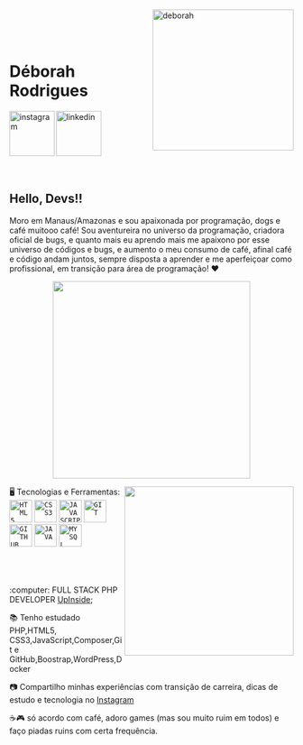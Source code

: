 <img align="right" width="250px" style="margin-top:-20px"  src="https://i.ibb.co/9r7JJr6/deborah.png" alt="deborah" border="0"></img>

</br>
</br>

<div dsplay="inline-block">
 
 <h1 align="left">Déborah Rodrigues</h1>
 
   <a href="https://www.linkedin.com/in/deborah-rodrigues">
    <img width="80px" src="https://i.ibb.co/RyZx12b/linkedin.png" alt="linkedin" style="vertical-align:top;">
  </a>
  <a href="https://instagram.com/rodriguesndeborah?igshid=OGQ5ZDc2ODk2ZA==">
    <img align="left" width="80px" src="https://i.ibb.co/qkGSp1D/instagram.png" alt="instagram" style="vertical-align:top;">
  </a> 
</div>

</br>
</br>

## Hello, Devs!!

 Moro em Manaus/Amazonas e sou apaixonada por programação, dogs e café muitooo  café! Sou aventureira no universo da programação, criadora oficial de bugs, e quanto mais eu aprendo mais me apaixono por esse universo de códigos e bugs, e aumento o meu consumo de café, afinal café e código andam juntos, sempre disposta a aprender e me aperfeiçoar como profissional, em transição para área de programação!  ❤

<p align="center">
  <img src="https://media.tenor.com/vNEFTy_eazkAAAAd/mr-peabody-mr-peabody-and-sherman.gif" width="350">
</p>
🖥️ Tecnologias e Ferramentas: 
<img width="300px" align="right" src="https://i.ibb.co/5FsfWPL/Whats-App-Image-2023-06-13-at-09-56-00-removebg-preview-1.png">
<code><img width="40px" src="https://cdn.jsdelivr.net/gh/devicons/devicon/icons/html5/html5-original-wordmark.svg" title = "HTML5"/></code>
<code><img width="40px" src="https://cdn.jsdelivr.net/gh/devicons/devicon/icons/css3/css3-original-wordmark.svg" title = "CSS3"/></code>
<code><img width="40px" src="https://cdn.jsdelivr.net/gh/devicons/devicon/icons/javascript/javascript-original.svg" title = "JAVASCRIPT"/></code>
<code><img width="40px" src="https://cdn.jsdelivr.net/gh/devicons/devicon/icons/git/git-original.svg" title = "GIT"/></code>
<code><img width="40px" src="https://cdn.jsdelivr.net/gh/devicons/devicon/icons/github/github-original.svg" title = "GITHUB"/></code>
<code><img width="40px" src="https://cdn.jsdelivr.net/gh/devicons/devicon/icons/java/java-original.svg" title = "JAVA"/></code>
<code><img width="40px" src="https://cdn.jsdelivr.net/gh/devicons/devicon/icons/mysql/mysql-original.svg" title = "MYSQL"/></code>

</br>
</br>

</br>
</br>
<div display="inline-block">
 <p align="left"> :computer: FULL STACK PHP DEVELOPER <a href="https://www.upinside.com.br/">UpInside</a>;</p>
 <p align="left">📚 Tenho estudado PHP,HTML5, CSS3,JavaScript,Composer,Git e GitHub,Boostrap,WordPress,Docker</p>
 <p align="left">📷 Compartilho minhas experiências com transição de carreira, dicas de estudo e tecnologia no <a 
 href="https://instagram.com/rodriguesndeborah?igshid=OGQ5ZDc2ODk2ZA==">Instagram</a>
 <p align="left">☕🎮 só acordo com café, adoro games (mas sou muito ruim em todos) e faço piadas ruins com certa frequência.</p>
</div>

